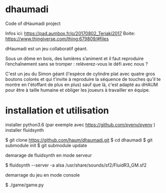 # dhaumadi
Code of dHaumadi project

Infos ici: https://pad.aumbox.fr/p/20170802_Teriaki2017
Boite: https://www.thingiverse.com/thing:679809/#files


dHaumadi est un jeu collaboratif géant.

Sous un dôme en bois, des lumières s’animent et il faut reproduire l’enchaînement sans se tromper : relèverez-vous le défi avec nous ?

C'est un jeu du Simon géant (l'espèce de cylindre plat avec quatre gros boutons colorés et qui t'invite à reproduire la séquence de touches qu'il te montre en l'étoffant de plus en plus) sauf que là, c'est adapté au dHAUM pour être à taille humaine et obliger les joueurs à travailler en équipe.

# installation et utilisation

installer python3.6 (par exemple avec https://github.com/pyenv/pyenv )
installer fluidsynth

$ git clone https://github.com/haum/dhaumadi.git
$ cd dhaumadi
$ git submodule init
$ git submodule update

demarage de fluidsynth en mode serveur 

$ fluidsynth --server -a alsa /usr/share/sounds/sf2/FluidR3_GM.sf2

demarrage du jeu en mode console

$ ./game/game.py

